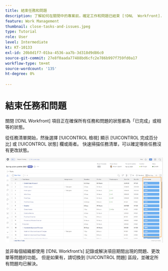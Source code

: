 ```yaml
---
title: 結束任務和問題
description: 了解如何在關閉中的專案前，確定工作和問題已結束 [!DNL  Workfront].
feature: Work Management
thumbnail: close-tasks-and-issues.jpeg
type: Tutorial
role: User
level: Intermediate
kt: KT-10133
exl-id: 20b8d1f7-01ba-4536-aa7b-3d318d9d86c0
source-git-commit: 27e8f0aada77488bd6cfc2e786b997f759fd0a17
workflow-type: tm+mt
source-wordcount: '135'
ht-degree: 0%

---
```


# 結束任務和問題

關閉 [!DNL Workfront] 項目正在確保所有任務和問題的狀態都為「已完成」或相等的狀態。

從任務清單開始，然後選擇 [!UICONTROL 檢視] 顯示 [!UICONTROL 完成百分比] 或 [!UICONTROL 狀態] 欄或兩者。 快速掃描任務清單，可以確定哪些任務沒有更改狀態。

![專案顯示 [!UICONTROL 完成百分比] 欄](assets/planner-fund-close-tasks-and-issues.png)

並非每個組織都使用 [!DNL Workfront’s] 記錄或解決項目期間出現的問題、更改單等問題的功能。 但是如果有，請切換到 [!UICONTROL 問題] 區段，並確定所有問題均已解決。

<!---
learn more
Update task status
Issue statuses
--->

